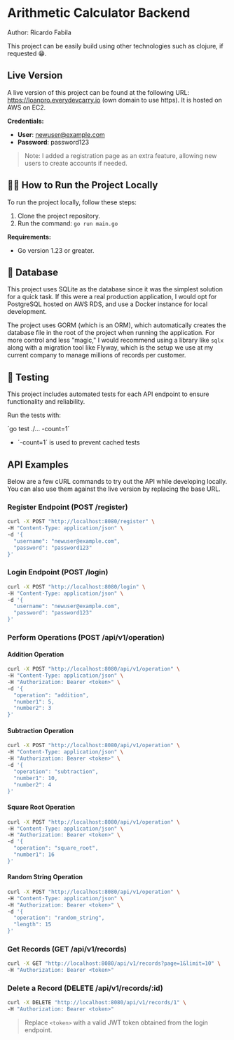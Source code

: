 # Arithmetic Calculator Backend

Author: Ricardo Fabila

This project can be easily build using other technologies such as clojure, if requested 😁.

## Live Version

A live version of this project can be found at the following URL: https://loanpro.everydevcarry.io (own domain to use https). It is hosted on AWS on EC2.

**Credentials:**

- **User**: newuser@example.com
- **Password**: password123

> Note: I added a registration page as an extra feature, allowing new users to create accounts if needed.

## 🏃‍♂️ How to Run the Project Locally

To run the project locally, follow these steps:

1. Clone the project repository.
2. Run the command: `go run main.go`

**Requirements:**

- Go version 1.23 or greater.

## 💾 Database

This project uses SQLite as the database since it was the simplest solution for a quick task. If this were a real
production application, I would opt for PostgreSQL hosted on AWS RDS, and use a Docker instance for local development.

The project uses GORM (which is an ORM), which automatically creates the database file in the root of the project when
running
the application. For more control and less "magic," I would recommend using a library like `sqlx` along with a migration
tool like Flyway, which is the setup we use at my current company to manage millions of records per customer.

## 🧪 Testing

This project includes automated tests for each API endpoint to ensure functionality and reliability.

Run the tests with:

´go test ./... -count=1´

* ´-count=1´ is used to prevent cached tests

## API Examples

Below are a few cURL commands to try out the API while developing locally. You can also use them against the live
version by replacing the base URL.

### Register Endpoint (POST /register)

```sh
curl -X POST "http://localhost:8080/register" \
-H "Content-Type: application/json" \
-d '{
  "username": "newuser@example.com",
  "password": "password123"
}'
```

### Login Endpoint (POST /login)

```sh
curl -X POST "http://localhost:8080/login" \
-H "Content-Type: application/json" \
-d '{
  "username": "newuser@example.com",
  "password": "password123"
}'
```

### Perform Operations (POST /api/v1/operation)

#### Addition Operation

```sh
curl -X POST "http://localhost:8080/api/v1/operation" \
-H "Content-Type: application/json" \
-H "Authorization: Bearer <token>" \
-d '{
  "operation": "addition",
  "number1": 5,
  "number2": 3
}'
```

#### Subtraction Operation

```sh
curl -X POST "http://localhost:8080/api/v1/operation" \
-H "Content-Type: application/json" \
-H "Authorization: Bearer <token>" \
-d '{
  "operation": "subtraction",
  "number1": 10,
  "number2": 4
}'
```

#### Square Root Operation

```sh
curl -X POST "http://localhost:8080/api/v1/operation" \
-H "Content-Type: application/json" \
-H "Authorization: Bearer <token>" \
-d '{
  "operation": "square_root",
  "number1": 16
}'
```

#### Random String Operation

```sh
curl -X POST "http://localhost:8080/api/v1/operation" \
-H "Content-Type: application/json" \
-H "Authorization: Bearer <token>" \
-d '{
  "operation": "random_string",
  "length": 15
}'
```

### Get Records (GET /api/v1/records)

```sh
curl -X GET "http://localhost:8080/api/v1/records?page=1&limit=10" \
-H "Authorization: Bearer <token>"
```

### Delete a Record (DELETE /api/v1/records/:id)

```sh
curl -X DELETE "http://localhost:8080/api/v1/records/1" \
-H "Authorization: Bearer <token>"
```

> Replace `<token>` with a valid JWT token obtained from the login endpoint.


